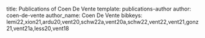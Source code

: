 title: Publications of Coen De Vente
template: publications-author
author: coen-de-vente
author_name: Coen De Vente
bibkeys: lemi22,xion21,ardu20,vent20,schw22a,vent20a,schw22,vent22,vent21,gonz21,vent21a,less20,vent18